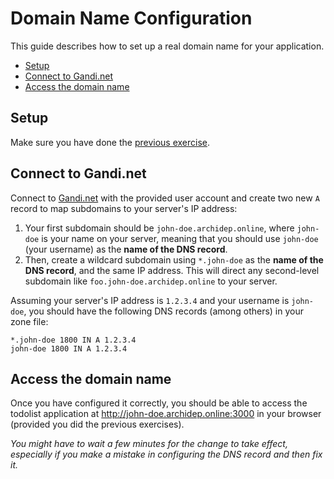 # Domain Name Configuration

This guide describes how to set up a real domain name for your application.

<!-- START doctoc generated TOC please keep comment here to allow auto update -->
<!-- DON'T EDIT THIS SECTION, INSTEAD RE-RUN doctoc TO UPDATE -->


- [Setup](#setup)
- [Connect to Gandi.net](#connect-to-gandinet)
- [Access the domain name](#access-the-domain-name)

<!-- END doctoc generated TOC please keep comment here to allow auto update -->



## Setup

Make sure you have done the [previous exercise](systemd-deployment.md).



## Connect to Gandi.net

Connect to [Gandi.net](https://gandi.net) with the provided user account and create two new `A` record to map subdomains to your server's IP address:

1. Your first subdomain should be `john-doe.archidep.online`, where `john-doe` is your name on your server,
   meaning that you should use `john-doe` (your username) as the **name of the DNS record**.
2. Then, create a wildcard subdomain using `*.john-doe` as the **name of the DNS record**, and the same IP address.
   This will direct any second-level subdomain like `foo.john-doe.archidep.online` to your server.

Assuming your server's IP address is `1.2.3.4` and your username is `john-doe`,
you should have the following DNS records (among others) in your zone file:

```
*.john-doe 1800 IN A 1.2.3.4
john-doe 1800 IN A 1.2.3.4
```



## Access the domain name

Once you have configured it correctly,
you should be able to access the todolist application at http://john-doe.archidep.online:3000 in your browser
(provided you did the previous exercises).

*You might have to wait a few minutes for the change to take effect,
especially if you make a mistake in configuring the DNS record and then fix it.*



[systemd]: https://en.wikipedia.org/wiki/Systemd
